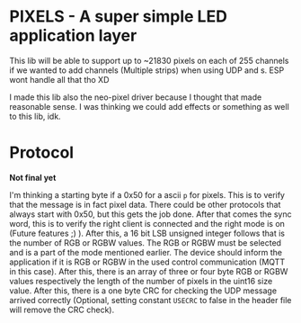 # PIXELS - A super simple LED application layer

This lib will be able to support up to ~21830 pixels on each of 255 channels if we wanted to add channels (Multiple strips) when using UDP and s. ESP wont handle all that tho XD

I made this lib also the neo-pixel driver because I thought that made reasonable sense. I was thinking we could add effects or something as well to this lib, idk.

# Protocol 

**Not final yet**

I'm thinking a starting byte if a 0x50 for a ascii `p` for pixels. This is to verify that the message is in fact pixel data. There could be other protocols that always start with 0x50, but this gets the job done. After that comes the sync word, this is to verify the right client is connected and the right mode is on (Future features ;) ). After this, a 16 bit LSB unsigned integer follows that is the number of RGB or RGBW values. The RGB or RGBW must be selected and is a part of the mode mentioned earlier. The device should inform the application if it is RGB or RGBW in the used control communication (MQTT in this case). After this, there is an array of three or four byte RGB or RGBW values respectively the length of the number of pixels in the uint16 size value. After this, there is a one byte CRC for checking the UDP message arrived correctly (Optional, setting constant `USECRC` to false in the header file will remove the CRC check).